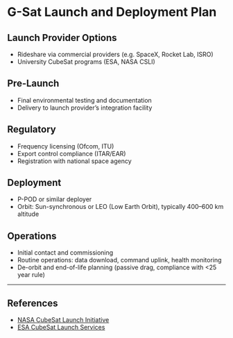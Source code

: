 # G-Sat Launch and Deployment Plan

## Launch Provider Options

- Rideshare via commercial providers (e.g. SpaceX, Rocket Lab, ISRO)
- University CubeSat programs (ESA, NASA CSLI)

## Pre-Launch

- Final environmental testing and documentation
- Delivery to launch provider’s integration facility

## Regulatory

- Frequency licensing (Ofcom, ITU)
- Export control compliance (ITAR/EAR)
- Registration with national space agency

## Deployment

- P-POD or similar deployer
- Orbit: Sun-synchronous or LEO (Low Earth Orbit), typically 400–600 km altitude

## Operations

- Initial contact and commissioning
- Routine operations: data download, command uplink, health monitoring
- De-orbit and end-of-life planning (passive drag, compliance with <25 year rule)

---

## References

- [NASA CubeSat Launch Initiative](https://www.nasa.gov/content/cubesat-launch-initiative)
- [ESA CubeSat Launch Services](https://www.esa.int/Education/CubeSats_-_Fly_Your_Satellite)